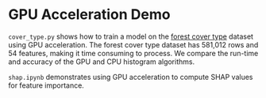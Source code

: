 # GPU Acceleration Demo

`cover_type.py` shows how to train a model on the [forest cover type](https://archive.ics.uci.edu/ml/datasets/covertype) dataset using GPU acceleration. The forest cover type dataset has 581,012 rows and 54 features, making it time consuming to process. We compare the run-time and accuracy of the GPU and CPU histogram algorithms.

`shap.ipynb` demonstrates using GPU acceleration to compute SHAP values for feature importance.
